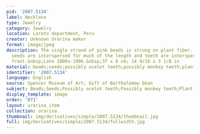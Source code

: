 ```yaml
---
pid: '2007.5134'
label: Necklace
type: Jewelry
category: Jewelry
location: Loreto department, Peru
creator: Unknown Urarina maker
format: image/jpeg
description: The single strand of pink beads is strung on plant fiber. Small brown
  seeds are interspersed for much of the length and teeth are interspersed at the
  front.&nbsp;Late 1800s-1996.&nbsp;37 x 8 cm; 14 9/16 x 3 1/8 in
material: beads;seeds;possibly ocelot teeth;possibly monkey teeth;plant fiber
identifier: '2007.5134'
language: English
source: Spencer Museum of Art; Gift of Bartholomew Dean
subject: Beads;Seeds;Possibly ocelot teeth;Possibly monkey teeth;Plant fiber;Jewelry
display_template: image
order: '071'
layout: urarina_item
collection: urarina
thumbnail: img/derivatives/simple/2007.5134/thumbnail.jpg
full: img/derivatives/simple/2007.5134/fullwidth.jpg
---
```


